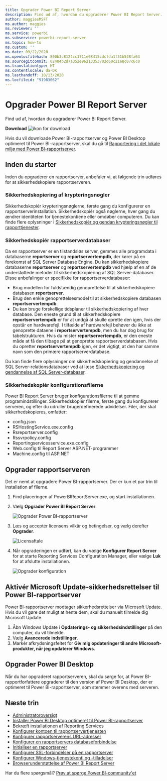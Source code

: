 ```yaml
---
title: Opgrader Power BI Report Server
description: Find ud af, hvordan du opgraderer Power BI Report Server.
author: maggiesMSFT
ms.author: maggies
ms.reviewer: ''
ms.service: powerbi
ms.subservice: powerbi-report-server
ms.topic: how-to
ms.custom: ''
ms.date: 09/22/2020
ms.openlocfilehash: 890b3c8124cc1711e08415cdcfda1f51b548fa63
ms.sourcegitcommit: 02484b2d7a352e96213353702d60c21e8c07c6c0
ms.translationtype: HT
ms.contentlocale: da-DK
ms.lasthandoff: 10/13/2020
ms.locfileid: "91983062"
---
```

# <a name="upgrade-power-bi-report-server"></a>Opgrader Power BI Report Server

Find ud af, hvordan du opgraderer Power BI Report Server.

 **Download** ![ikon for download](media/upgrade/download.png "ikon for download")

Hvis du vil downloade Power BI-rapportserver og Power BI Desktop optimeret til Power BI-rapportserver, skal du gå til [Rapportering i det lokale miljø med Power BI-rapportserver](https://powerbi.microsoft.com/report-server/).

## <a name="before-you-begin"></a>Inden du starter

Inden du opgraderer en rapportserver, anbefaler vi, at følgende trin udføres for at sikkerhedskopiere rapportserveren.

### <a name="backing-up-the-encryption-keys"></a>Sikkerhedskopiering af krypteringsnøgler

Sikkerhedskopiér krypteringsnøglerne, første gang du konfigurerer en rapportserverinstallation. Sikkerhedskopiér også nøglerne, hver gang du ændrer identiteten for tjenestekontiene eller omdøber computeren. Du kan finde flere oplysninger i [Sikkerhedskopiér og gendan krypteringsnøgler til rapporttjenester](/sql/reporting-services/install-windows/ssrs-encryption-keys-back-up-and-restore-encryption-keys).

### <a name="backing-up-the-report-server-databases"></a>Sikkerhedskopiér rapportserverdatabaser

Da en rapportserver er en tilstandsløs server, gemmes alle programdata i databaserne **reportserver** og **reportservertempdb**, der kører på en forekomst af SQL Server Database Engine. Du kan sikkerhedskopiere databaserne **reportserver** og **reportservertempdb** ved hjælp af en af de understøttede metoder til sikkerhedskopiering af SQL Server-databaser. Disse anbefalinger er specifikke for rapportserverdatabaser:

* Brug modellen for fuldstændig genoprettelse til at sikkerhedskopiere databasen **reportserver**.
* Brug den enkle genoprettelsesmodel til at sikkerhedskopiere databasen **reportservertempdb**.
* Du kan bruge forskellige tidsplaner til sikkerhedskopiering af hver database. Den eneste grund til at sikkerhedskopiere **reportservertempdb** er for at undgå at skulle oprette den igen, hvis der opstår en hardwarefejl. I tilfælde af hardwarefejl behøver du ikke at genoprette dataene i **reportservertempdb**, men du har dog brug for tabelstrukturen. Hvis du mister **reportservertempdb**, er den eneste måde at få den tilbage på at genoprette rapportserverdatabasen. Hvis du opretter **reportservertempdb** igen, er det vigtigt, at den har samme navn som den primære rapportserverdatabase.

Du kan finde flere oplysninger om sikkerhedskopiering og gendannelse af SQL Server-relationsdatabaser ved at læse [Sikkerhedskopiering og gendannelse af SQL Server-databaser](/sql/relational-databases/backup-restore/back-up-and-restore-of-sql-server-databases).

### <a name="backing-up-the-configuration-files"></a>Sikkerhedskopiér konfigurationsfilerne

Power BI Report Server bruger konfigurationsfilerne til at gemme programindstillinger. Sikkerhedskopiér filerne, første gang du konfigurerer serveren, og efter du udruller brugerdefinerede udvidelser. Filer, der skal sikkerhedskopieres, omfatter:

* config.json
* RSHostingService.exe.config
* Rsreportserver.config
* Rssvrpolicy.config
* Reportingservicesservice.exe.config
* Web.config til Report Server ASP.NET-programmer
* Machine.config til ASP.NET

## <a name="upgrade-the-report-server"></a>Opgrader rapportserveren

Det er nemt at opgradere Power BI-rapportserver. Der er kun et par trin til installation af filerne.

1. Find placeringen af PowerBIReportServer.exe, og start installationen.

2. Vælg **Opgrader Power BI Report Server**.

    ![Opgrader Power BI-rapportserver](media/upgrade/reportserver-upgrade1.png "Opgrader Power BI-rapportserver")

3. Læs og acceptér licensens vilkår og betingelser, og vælg derefter **Opgrader**.

    ![Licensaftale](media/upgrade/reportserver-upgrade-eula.png "Licensaftale")

4. Når opgraderingen er udført, kan du vælge **Konfigurer Report Server** for at starte Reporting Services Configuration Manager, eller vælge **Luk** for at afslutte installationen.

    ![Opgrader konfiguration](media/upgrade/reportserver-upgrade-configure.png)

## <a name="enable-microsoft-update-security-fixes-for-power-bi-report-server"></a>Aktivér Microsoft Update-sikkerhedsrettelser til Power BI-rapportserver

Power BI-rapportserver modtager sikkerhedsrettelser via Microsoft Update. Hvis du vil gøre det muligt at hente dem, skal du manuelt tilmelde dig Microsoft Update.

1.  Åbn Windows Update i **Opdaterings- og sikkerhedsindstillinger** på den computer, du vil tilmelde.
2.  Vælg **Avancerede indstillinger**.
3.  Markér afkrydsningsfeltet for **Giv mig opdateringer til andre Microsoft-produkter, når jeg opdaterer Windows**.

## <a name="upgrade-power-bi-desktop"></a>Opgrader Power BI Desktop

Når du har opgraderet rapportserveren, skal du sørge for, at Power BI-rapportforfattere opgraderer til den version af Power BI Desktop, der er optimeret til Power BI-rapportserver, som stemmer overens med serveren.

## <a name="next-steps"></a>Næste trin

* [Administratoroversigt](admin-handbook-overview.md)  
* [Installer Power BI Desktop optimeret til Power BI-rapportserver](install-powerbi-desktop.md)  
* [Bekræft installationen af Reporting Services](/sql/reporting-services/install-windows/verify-a-reporting-services-installation)  
* [Konfigurer kontoen til rapportservertjenesten](/sql/reporting-services/install-windows/configure-the-report-server-service-account-ssrs-configuration-manager)  
* [Konfigurer rapportserverens URL-adresser](/sql/reporting-services/install-windows/configure-report-server-urls-ssrs-configuration-manager)  
* [Konfigurer en rapportservers databaseforbindelse](/sql/reporting-services/install-windows/configure-a-report-server-database-connection-ssrs-configuration-manager)  
* [Initialiser en rapportserver](/sql/reporting-services/install-windows/ssrs-encryption-keys-initialize-a-report-server)  
* [Konfigurer SSL-forbindelser på en rapportserver](/sql/reporting-services/security/configure-ssl-connections-on-a-native-mode-report-server)  
* [Konfigurer Windows-tjenestekonti og -tilladelser](/sql/database-engine/configure-windows/configure-windows-service-accounts-and-permissions)  
* [Browserunderstøttelse af Power BI Report Server](browser-support.md)

Har du flere spørgsmål? [Prøv at spørge Power BI-community'et](https://community.powerbi.com/)